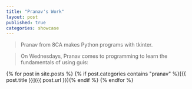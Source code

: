 ```yaml
---
title: "Pranav's Work"
layout: post
published: true
categories: showcase
---
```


> Pranav from 8CA makes Python programs with tkinter.

> On Wednesdays, Pranav comes to programming to learn the fundamentals of using guis:

{% for post in site.posts %}
{% if post.categories contains "pranav" %}[{{ post.title }}]({{ post.url }}){% endif %}
{% endfor %}
